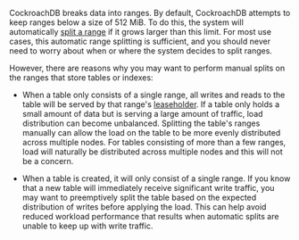 CockroachDB breaks data into ranges. By default, CockroachDB attempts to keep ranges below a size of 512 MiB. To do this, the system will automatically [split a range](architecture/distribution-layer.html#range-splits) if it grows larger than this limit. For most use cases, this automatic range splitting is sufficient, and you should never need to worry about when or where the system decides to split ranges.

However, there are reasons why you may want to perform manual splits on the ranges that store tables or indexes:

- When a table only consists of a single range, all writes and reads to the table will be served by that range's [leaseholder](architecture/replication-layer.html#leases). If a table only holds a small amount of data but is serving a large amount of traffic, load distribution can become unbalanced. Splitting the table's ranges manually can allow the load on the table to be more evenly distributed across multiple nodes. For tables consisting of more than a few ranges, load will naturally be distributed across multiple nodes and this will not be a concern.

- When a table is created, it will only consist of a single range. If you know that a new table will immediately receive significant write traffic, you may want to preemptively split the table based on the expected distribution of writes before applying the load. This can help avoid reduced workload performance that results when automatic splits are unable to keep up with write traffic.
